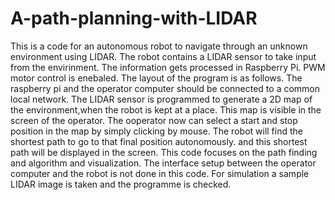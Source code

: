# A-path-planning-with-LIDAR
This is a code for an autonomous robot to navigate through an unknown environment using LIDAR.
The robot contains a LIDAR sensor to take input from the envirinment. The information gets processed in Raspberry Pi. PWM motor control is enebaled.
The layout of the program is as follows. The raspberry pi and the operator computer should be connected to a common local network. The LIDAR sensor is programmed to generate a 2D map of the environment,when the robot is kept at a place. This map is visible in the screen of the operator. The ooperator now can select a start and stop position in the map by simply clicking by mouse. The robot will find the shortest path to go to that final position autonomously. and this shortest path will be displayed in the screen.
This code focuses on the path finding and algorithm and visualization. The interface setup between the operator computer and the robot is not done in this code. For simulation a sample LIDAR image is taken and the programme is checked.
